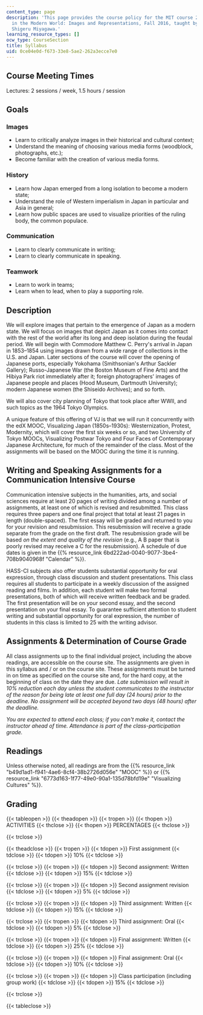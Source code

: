 ```yaml
---
content_type: page
description: 'This page provides the course policy for the MIT course 21G.027 Asia
  in the Modern World: Images and Representations, Fall 2016, taught by Professor
  Shigeru Miyagawa.'
learning_resource_types: []
ocw_type: CourseSection
title: Syllabus
uid: 0ce04e0d-f673-33e8-5ae2-262a3ecce7e0
---
```


Course Meeting Times
--------------------

Lectures: 2 sessions / week, 1.5 hours / session

Goals
-----

### Images

*   Learn to critically analyze images in their historical and cultural context;
*   Understand the meaning of choosing various media forms (woodblock, photographs, etc.);
*   Become familiar with the creation of various media forms.

### History

*   Learn how Japan emerged from a long isolation to become a modern state;
*   Understand the role of Western imperialism in Japan in particular and Asia in general;
*   Learn how public spaces are used to visualize priorities of the ruling body, the common populace.

### Communication

*   Learn to clearly communicate in writing;
*   Learn to clearly communicate in speaking.

### Teamwork

*   Learn to work in teams;
*   Learn when to lead, when to play a supporting role.

Description
-----------

We will explore images that pertain to the emergence of Japan as a modern state. We will focus on images that depict Japan as it comes into contact with the rest of the world after its long and deep isolation during the feudal period. We will begin with Commodore Matthew C. Perry's arrival in Japan in 1853–1854 using images drawn from a wide range of collections in the U.S. and Japan. Later sections of the course will cover the opening of Japanese ports, especially Yokohama (Smithsonian's Arthur Sackler Gallery); Russo-Japanese War (the Boston Museum of Fine Arts) and the Hibiya Park riot immediately after it; foreign photographers' images of Japanese people and places (Hood Museum, Dartmouth University); modern Japanese women (the Shiseido Archives); and so forth.

We will also cover city planning of Tokyo that took place after WWII, and such topics as the 1964 Tokyo Olympics.

A unique feature of this offering of VJ is that we will run it concurrently with the edX MOOC, Visualizing Japan (1850s–1930s): Westernization, Protest, Modernity, which will cover the first six weeks or so, and two University of Tokyo MOOCs, Visualizing Postwar Tokyo and Four Faces of Contemporary Japanese Architecture, for much of the remainder of the class. Most of the assignments will be based on the MOOC during the time it is running.

Writing and Speaking Assignments for a Communication Intensive Course
---------------------------------------------------------------------

Communication intensive subjects in the humanities, arts, and social sciences require at least 20 pages of writing divided among a number of assignments, at least one of which is revised and resubmitted. This class requires three papers and one final project that total at least 21 pages in length (double-spaced). The first essay will be graded and returned to you for your revision and resubmission. This resubmission will receive a grade separate from the grade on the first draft. The resubmission grade will be based _on the extent and quality of the revision_ (e.g., A B paper that is poorly revised may receive a C for the resubmission). A schedule of due dates is given in the {{% resource_link 6bd222ad-0040-9077-3be4-708b9040968f "Calendar" %}}.

HASS-CI subjects also offer students substantial opportunity for oral expression, through class discussion and student presentations. This class requires all students to participate in a weekly discussion of the assigned reading and films. In addition, each student will make two formal presentations, both of which will receive written feedback and be graded. The first presentation will be on your second essay, and the second presentation on your final essay. To guarantee sufficient attention to student writing and substantial opportunity for oral expression, the number of students in this class is limited to 25 with the writing advisor.

Assignments & Determination of Course Grade
-------------------------------------------

All class assignments up to the final individual project, including the above readings, are accessible on the course site. The assignments are given in this syllabus and / or on the course site. These assignments must be turned in on time as specified on the course site and, for the hard copy, at the beginning of class on the date they are due. _Late submission will result in 10% reduction each day unless the student communicates to the instructor of the reason for being late at least one full day (24 hours) prior to the deadline. No assignment will be accepted beyond two days (48 hours) after the deadline._

_You are expected to attend each class; if you can't make it, contact the instructor ahead of time. Attendance is part of the class-participation grade._

Readings
--------

Unless otherwise noted, all readings are from the {{% resource_link "b49d1ad1-f941-4ae6-8cf4-38b2726d056e" "MOOC" %}} or {{% resource_link "6773d163-1f77-49e0-90a1-135d78bfd19e" "Visualizing Cultures" %}}.

Grading
-------

{{< tableopen >}}
{{< theadopen >}}
{{< tropen >}}
{{< thopen >}}
ACTIVITIES
{{< thclose >}}
{{< thopen >}}
PERCENTAGES
{{< thclose >}}

{{< trclose >}}

{{< theadclose >}}
{{< tropen >}}
{{< tdopen >}}
First assignment
{{< tdclose >}}
{{< tdopen >}}
10%
{{< tdclose >}}

{{< trclose >}}
{{< tropen >}}
{{< tdopen >}}
Second assignment: Written
{{< tdclose >}}
{{< tdopen >}}
15%
{{< tdclose >}}

{{< trclose >}}
{{< tropen >}}
{{< tdopen >}}
Second assignment revision
{{< tdclose >}}
{{< tdopen >}}
5%
{{< tdclose >}}

{{< trclose >}}
{{< tropen >}}
{{< tdopen >}}
Third assignment: Written
{{< tdclose >}}
{{< tdopen >}}
15%
{{< tdclose >}}

{{< trclose >}}
{{< tropen >}}
{{< tdopen >}}
Third assignment: Oral
{{< tdclose >}}
{{< tdopen >}}
5%
{{< tdclose >}}

{{< trclose >}}
{{< tropen >}}
{{< tdopen >}}
Final assignment: Written
{{< tdclose >}}
{{< tdopen >}}
25%
{{< tdclose >}}

{{< trclose >}}
{{< tropen >}}
{{< tdopen >}}
Final assignment: Oral
{{< tdclose >}}
{{< tdopen >}}
10%
{{< tdclose >}}

{{< trclose >}}
{{< tropen >}}
{{< tdopen >}}
Class participation (including group work)
{{< tdclose >}}
{{< tdopen >}}
15%
{{< tdclose >}}

{{< trclose >}}

{{< tableclose >}}
